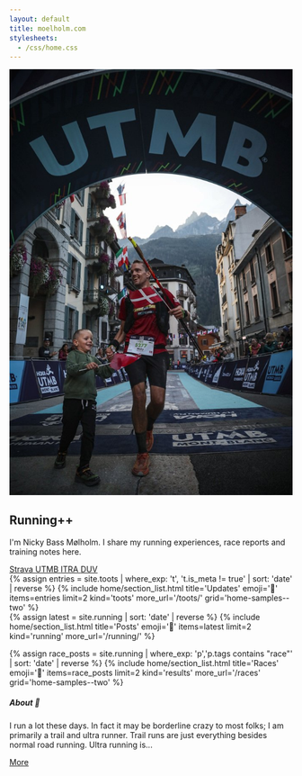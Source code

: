 ```yaml
---
layout: default
title: moelholm.com
stylesheets:
  - /css/home.css
---
```


<!-- Hero / intro -->
<section class="home-hero">
  <img src="/img_running/frontpage.jpg" data-src="/img_running/frontpage.jpg" alt="Me and Casper at UTMB CCC 2024" class="spotlight home-hero__img" loading="lazy" />
  <div class="home-hero__text">
    <h1>Running++</h1>
    <p>I'm Nicky Bass Mølholm. I share my running experiences, race reports and training notes here.</p>
    <div class="external-race-links post-metadata mb-2">
      <a class="badge result-badge result-badge--strava mr-1" href="https://www.strava.com/athletes/89837533" target="_new" rel="noopener">
        <i class="fa-brands fa-strava"></i> Strava
      </a>
      <a class="badge result-badge result-badge--utmb mr-1" href="https://utmb.world/en/runner/4879951.nicky.bassmolholm" target="_new" rel="noopener">
        <i class="fa-solid fa-mountain"></i> UTMB
      </a>
      <a class="badge result-badge result-badge--itra mr-1" href="https://itra.run/api/RunnerSpace/GetRunnerSpace?memberString=mWeU4v%2B0oGPGf9LMOe6wgw%3D%3D" target="_new" rel="noopener">
        <i class="fa-solid fa-shield"></i> ITRA
      </a>
      <a class="badge result-badge result-badge--duv mr-1" href="https://statistik.d-u-v.org/getresultperson.php?runner=2012387" target="_new" rel="noopener">
        <i class="fa-solid fa-chart-line"></i> DUV
      </a>
    </div>
  </div>
  
  
</section>

<!-- Main: latest posts + sidebar -->
<section class="home-grid">
  <div class="home-grid__main">
    {% assign entries = site.toots | where_exp: 't', 't.is_meta != true' | sort: 'date' | reverse %}
    {% include home/section_list.html title='Updates' emoji='🐘' items=entries limit=2 kind='toots' more_url='/toots/' grid='home-samples--two' %}
  </div>

  <div class="home-grid__main">
    {% assign latest = site.running | sort: 'date' | reverse %}
    {% include home/section_list.html title='Posts' emoji='📖' items=latest limit=2 kind='running' more_url='/running/' %}

  {% assign race_posts = site.running | where_exp: 'p','p.tags contains "race"' | sort: 'date' | reverse %}
  {% include home/section_list.html title='Races' emoji='🏁' items=race_posts limit=2 kind='results' more_url='/races' grid='home-samples--two' %}

  <div class="card position-relative">
      <div class="card-body">
  <h5 class="mb-2 d-flex align-items-center gap-1">About <span class="emoji-badge ml-1">👤</span></h5>
  <p>I run a lot these days. In fact it may be borderline crazy to most folks; I am primarily a trail and ultra runner. Trail runs are just everything besides normal road running. Ultra running is...</p>
  <div class="text-right"><a class="btn btn-sm stretched-link" href="/about">More</a></div>
      </div>
    </div>
  </div>
</section>
